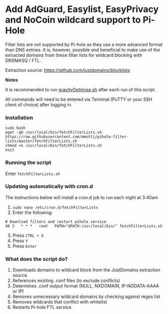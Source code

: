 # Add AdGuard, Easylist, EasyPrivacy and NoCoin wildcard support to Pi-Hole

Filter lists are not supported by Pi-hole as they use a more advanced format than DNS entries. It is, however, possible and beneficial to make use of the extracted domains from these filter lists for wildcard blocking with DNSMASQ / FTL.

Extraction source: https://github.com/justdomains/blocklists

**Notes**

It is recommended to run [gravityOptimise.sh](https://github.com/mmotti/pihole-gravity-optimise) after each run of this script.

All commands will need to be entered via Terminal (PuTTY or your SSH client of choice) after logging in.

### Installation
```
sudo bash
wget -qO /usr/local/bin/fetchFilterLists.sh https://raw.githubusercontent.com/mmotti/pihole-filter-lists/master/fetchFilterLists.sh
chmod +x /usr/local/bin/fetchFilterLists.sh
exit
```

### Running the script
Enter `fetchFilterLists.sh`

### Updating automatically with cron.d
The instructions below will install a cron.d job to run each night at 3:40am
1. `sudo nano /etc/cron.d/fetchFilterLists`
2. Enter the following:
```
# Download filters and restart pihole service
40 3   * * *   root   PATH="$PATH:/usr/local/bin/" fetchFilterLists.sh
```
3. Press `CTRL + X`
4. Press `Y`
5. Press `Enter`

### What does the script do?
1. Downloads domains to wildcard block from the JustDomains extraction source.
2. References existing .conf files (to exclude conflicts)
3. Determines .conf output format (NULL, NXDOMAIN, IP-NODATA-AAAA or IP)
4. Removes unnecessary wildcard domains by checking against regex.list
5. Removes wildcards that conflict with whitelist
6. Restarts Pi-hole FTL service.
